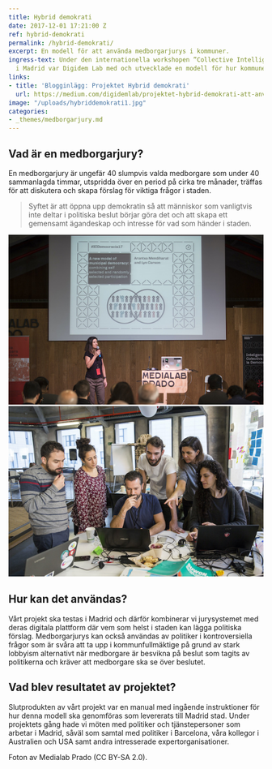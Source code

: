 ```yaml
---
title: Hybrid demokrati
date: 2017-12-01 17:21:00 Z
ref: hybrid-demokrati
permalink: /hybrid-demokrati/
excerpt: En modell för att använda medborgarjurys i kommuner.
ingress-text: Under den internationella workshopen ”Collective Intelligence 2017”
  i Madrid var Digidem Lab med och utvecklade en modell för hur kommuner kan börja använda sig av en medborgarjury.
links:
- title: 'Blogginlägg: Projektet Hybrid demokrati'
  url: https://medium.com/digidemlab/projektet-hybrid-demokrati-att-anv%C3%A4nda-sig-av-medborgarjurys-38f27e069022
image: "/uploads/hybriddemokrati1.jpg"
categories:
- _themes/medborgarjury.md
---
```


## Vad är en medborgarjury?
En medborgarjury är ungefär 40 slumpvis valda medborgare som under 40 sammanlagda timmar, utspridda över en period på cirka tre månader, träffas för att diskutera och skapa förslag för viktiga frågor i staden.

> Syftet är att öppna upp demokratin så att människor som vanligtvis inte deltar i politiska beslut börjar göra det och att skapa ett gemensamt ägandeskap och intresse för vad som händer i staden.

![](/uploads/hybriddemokrati.jpg) ![](/uploads/hybriddemokrati2.jpg)

## Hur kan det användas?
Vårt projekt ska testas i Madrid och därför kombinerar vi jurysystemet med deras digitala plattform där vem som helst i staden kan lägga politiska förslag. Medborgarjurys kan också användas av politiker i kontroversiella frågor som är svåra att ta upp i kommunfullmäktige på grund av stark lobbyism alternativt när medborgare är besvikna på beslut som tagits av politikerna och kräver att medborgare ska se över beslutet.

## Vad blev resultatet av projektet?
Slutprodukten av vårt projekt var en manual med ingående instruktioner för hur denna modell ska genomföras som levererats till Madrid stad. Under projektets gång hade vi möten med politiker och tjänstepersoner som arbetar i Madrid, såväl som samtal med politiker i Barcelona, våra kollegor i Australien och USA samt andra intresserade expertorganisationer.

Foton av Medialab Prado (CC BY-SA 2.0).
